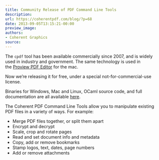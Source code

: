 ```yaml
---
title: Community Release of PDF Command Line Tools
description:
url: https://coherentpdf.com/blog/?p=68
date: 2013-09-05T13:15:21-00:00
preview_image:
authors:
- Coherent Graphics
source:
---
```


<p>The&nbsp;<code>cpdf</code>&nbsp;tool has been available commercially since 2007, and is widely used in industry and government. The same technology is used in the&nbsp;<a href="http://www.coherentpdf.com/proview.html">Proview PDF Editor</a>&nbsp;for the mac.</p>
<p>Now we’re releasing it for free, under a&nbsp;special not-for-commercial-use license.</p>
<p>Binaries for Windows, Mac and Linux, OCaml source code, and full documentation are all available <a href="http://community.coherentpdf.com/">here</a>.</p>
<p>The Coherent PDF Command Line Tools allow you to manipulate existing PDF files in a variety of ways. For example:</p>
<ul>
<li>Merge PDF files together, or split them apart</li>
<li>Encrypt and decrypt</li>
<li>Scale, crop and rotate pages</li>
<li>Read and set document info and metadata</li>
<li>Copy, add or remove bookmarks</li>
<li>Stamp logos, text, dates, page numbers</li>
<li>Add or remove attachments</li>
</ul>
<p>&nbsp;</p>


